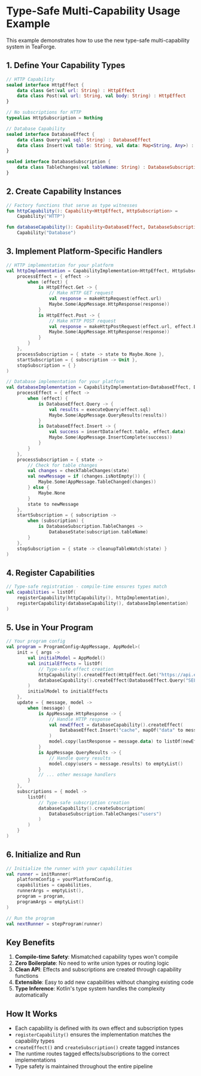 # Type-Safe Multi-Capability Usage Example

This example demonstrates how to use the new type-safe multi-capability system in TeaForge.

## 1. Define Your Capability Types

```kotlin
// HTTP Capability
sealed interface HttpEffect {
    data class Get(val url: String) : HttpEffect
    data class Post(val url: String, val body: String) : HttpEffect
}

// No subscriptions for HTTP
typealias HttpSubscription = Nothing

// Database Capability
sealed interface DatabaseEffect {
    data class Query(val sql: String) : DatabaseEffect
    data class Insert(val table: String, val data: Map<String, Any>) : DatabaseEffect
}

sealed interface DatabaseSubscription {
    data class TableChanges(val tableName: String) : DatabaseSubscription
}
```

## 2. Create Capability Instances

```kotlin
// Factory functions that serve as type witnesses
fun httpCapability(): Capability<HttpEffect, HttpSubscription> = 
    Capability("HTTP")

fun databaseCapability(): Capability<DatabaseEffect, DatabaseSubscription> = 
    Capability("Database")
```

## 3. Implement Platform-Specific Handlers

```kotlin
// HTTP implementation for your platform
val httpImplementation = CapabilityImplementation<HttpEffect, HttpSubscription, Unit, AppMessage>(
    processEffect = { effect ->
        when (effect) {
            is HttpEffect.Get -> {
                // Make HTTP GET request
                val response = makeHttpRequest(effect.url)
                Maybe.Some(AppMessage.HttpResponse(response))
            }
            is HttpEffect.Post -> {
                // Make HTTP POST request
                val response = makeHttpPostRequest(effect.url, effect.body)
                Maybe.Some(AppMessage.HttpResponse(response))
            }
        }
    },
    processSubscription = { state -> state to Maybe.None },
    startSubscription = { subscription -> Unit },
    stopSubscription = { }
)

// Database implementation for your platform
val databaseImplementation = CapabilityImplementation<DatabaseEffect, DatabaseSubscription, DatabaseState, AppMessage>(
    processEffect = { effect ->
        when (effect) {
            is DatabaseEffect.Query -> {
                val results = executeQuery(effect.sql)
                Maybe.Some(AppMessage.QueryResults(results))
            }
            is DatabaseEffect.Insert -> {
                val success = insertData(effect.table, effect.data)
                Maybe.Some(AppMessage.InsertComplete(success))
            }
        }
    },
    processSubscription = { state ->
        // Check for table changes
        val changes = checkTableChanges(state)
        val newMessage = if (changes.isNotEmpty()) {
            Maybe.Some(AppMessage.TableChanged(changes))
        } else {
            Maybe.None
        }
        state to newMessage
    },
    startSubscription = { subscription ->
        when (subscription) {
            is DatabaseSubscription.TableChanges -> 
                DatabaseState(subscription.tableName)
        }
    },
    stopSubscription = { state -> cleanupTableWatch(state) }
)
```

## 4. Register Capabilities

```kotlin
// Type-safe registration - compile-time ensures types match
val capabilities = listOf(
    registerCapability(httpCapability(), httpImplementation),
    registerCapability(databaseCapability(), databaseImplementation)
)
```

## 5. Use in Your Program

```kotlin
// Your program config
val program = ProgramConfig<AppMessage, AppModel>(
    init = { args ->
        val initialModel = AppModel()
        val initialEffects = listOf(
            // Type-safe effect creation
            httpCapability().createEffect(HttpEffect.Get("https://api.example.com/data")),
            databaseCapability().createEffect(DatabaseEffect.Query("SELECT * FROM users"))
        )
        initialModel to initialEffects
    },
    update = { message, model ->
        when (message) {
            is AppMessage.HttpResponse -> {
                // Handle HTTP response
                val newEffect = databaseCapability().createEffect(
                    DatabaseEffect.Insert("cache", mapOf("data" to message.data))
                )
                model.copy(lastResponse = message.data) to listOf(newEffect)
            }
            is AppMessage.QueryResults -> {
                // Handle query results
                model.copy(users = message.results) to emptyList()
            }
            // ... other message handlers
        }
    },
    subscriptions = { model ->
        listOf(
            // Type-safe subscription creation
            databaseCapability().createSubscription(
                DatabaseSubscription.TableChanges("users")
            )
        )
    }
)
```

## 6. Initialize and Run

```kotlin
// Initialize the runner with your capabilities
val runner = initRunner(
    platformConfig = yourPlatformConfig,
    capabilities = capabilities,
    runnerArgs = emptyList(),
    program = program,
    programArgs = emptyList()
)

// Run the program
val nextRunner = stepProgram(runner)
```

## Key Benefits

1. **Compile-time Safety**: Mismatched capability types won't compile
2. **Zero Boilerplate**: No need to write union types or routing logic
3. **Clean API**: Effects and subscriptions are created through capability functions
4. **Extensible**: Easy to add new capabilities without changing existing code
5. **Type Inference**: Kotlin's type system handles the complexity automatically

## How It Works

- Each capability is defined with its own effect and subscription types
- `registerCapability()` ensures the implementation matches the capability types
- `createEffect()` and `createSubscription()` create tagged instances
- The runtime routes tagged effects/subscriptions to the correct implementations
- Type safety is maintained throughout the entire pipeline